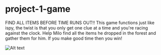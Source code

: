 # project-1-game

FIND ALL ITEMS BEFORE TIME RUNS OUT!!
This game functions just like ispy, the twist is that you only get one clue at a time and you're racing against the clock. Help Milo find all the items he dropped in the forest and gather them for him. If you make good time then you win!

![Alt text](image.png)
